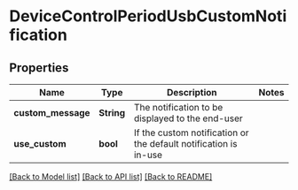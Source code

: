 # DeviceControlPeriodUsbCustomNotification

## Properties

Name | Type | Description | Notes
------------ | ------------- | ------------- | -------------
**custom_message** | **String** | The notification to be displayed to the end-user | 
**use_custom** | **bool** | If the custom notification or the default notification is in-use | 

[[Back to Model list]](../README.md#documentation-for-models) [[Back to API list]](../README.md#documentation-for-api-endpoints) [[Back to README]](../README.md)


